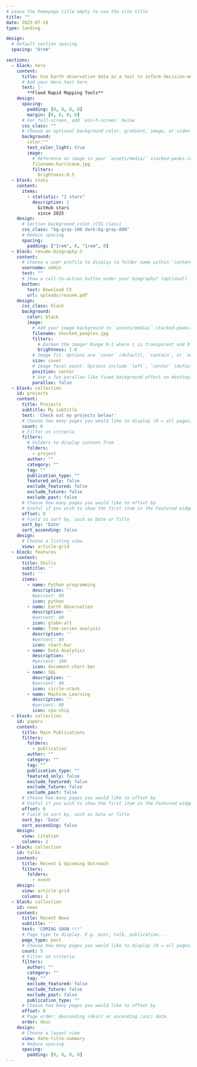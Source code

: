 ```yaml
---
# Leave the homepage title empty to use the site title
title: ""
date: 2025-07-18
type: landing

design:
  # Default section spacing
  spacing: "6rem"

sections:
  - block: hero
    content:
      title: Use Earth observation data as a tool to inform decision-making
      # Add your Hero text here
      text: |-
        **Flood Rapid Mapping Tools** 
    design:
      spacing:
        padding: [0, 0, 0, 0]
        margin: [0, 0, 0, 0]
      # For full-screen, add `min-h-screen` below
      css_class: ""
      # Choose an optional background color, gradient, image, or video
      background:
        color:""
        text_color_light: true
        image:
          # Reference an image in your `assets/media/` stacked-peaks.svg folder choked_peoples.jpg
          filename:hurricane.jpg
          filters:
            brightness:0.5
  - block: stats
    content:
      items:
        - statistic: "2 stars"
          description: |
            GitHub stars  
            since 2025
    design:
      # Section background color (CSS class)
      css_class: "bg-gray-100 dark:bg-gray-800"
      # Reduce spacing
      spacing:
        padding: ["1rem", 0, "1rem", 0]
  - block: resume-biography-3
    content:
      # Choose a user profile to display (a folder name within `content/authors/`)
      username: admin
      text: ""
      # Show a call-to-action button under your biography? (optional)
      button:
        text: Download CV
        url: uploads/resume.pdf
    design:
      css_class: black
      background:
        color: black
        image:
          # Add your image background to `assets/media/`.stacked-peaks.svg
          filename: shocked_peoples.jpg
          filters:
            # Darken the image? Range 0-1 where 1 is transparent and 0 is opaque
            brightness: 1.0
          # Image fit. Options are `cover` (default), `contain`, or `actual` size
          size: cover
          # Image focal point. Options include `left`, `center` (default), or `right`.
          position: center
          # Use a fun parallax-like fixed background effect on desktop? true/false
          parallax: false
  - block: collection
    id: projects
    content:
      title: Projects
      subtitle: My subtitle
      text: 'Check out my projects below!'
      # Choose how many pages you would like to display (0 = all pages)
      count: 0
      # Filter on criteria
      filters:
        # Folders to display content from
        folders:
          - project
        author: ""
        category: ""
        tag: ""
        publication_type: ""
        featured_only: false
        exclude_featured: false
        exclude_future: false
        exclude_past: false
      # Choose how many pages you would like to offset by
      # Useful if you wish to show the first item in the Featured widget
      offset: 0
      # Field to sort by, such as Date or Title
      sort_by: 'Date'
      sort_ascending: false
    design:
      # Choose a listing view
      view: article-grid
  - block: features
    content:
      title: Skills
      subtitle: ''
      text: ''
      items:
        - name: Python programming
          description: ''
          #percent: 80
          icon: python
        - name: Earth Observation
          description: ''
          #percent: 80
          icon: globe-alt
        - name: Time-series analysis
          description: ''
          #percent: 80
          icon: chart-bar 
        - name: Data Analytics
          description: ''
          #percent: 100
          icon: document-chart-bar
        - name: SQL
          description: ''
          #percent: 40
          icon: circle-stack
        - name: Machine Learning
          description: ''
          #percent: 80
          icon: cpu-chip
  - block: collection
    id: papers
    content:
      title: Main Publications
      filters:
        folders:
          - publication
        author: ""
        category: ""
        tag: ""
        publication_type: ""
        featured_only: false
        exclude_featured: false
        exclude_future: false
        exclude_past: false
      # Choose how many pages you would like to offset by
      # Useful if you wish to show the first item in the Featured widget
      offset: 0
      # Field to sort by, such as Date or Title
      sort_by: 'Date'
      sort_ascending: false
    design:
      view: citation
      columns: 2
  - block: collection
    id: talks
    content:
      title: Recent & Upcoming Outreach
      filters:
        folders:
          - event
    design:
      view: article-grid
      columns: 2
  - block: collection
    id: news
    content:
      title: Recent News
      subtitle: ''
      text: 'COMING SOON !!!'
      # Page type to display. E.g. post, talk, publication...
      page_type: post
      # Choose how many pages you would like to display (0 = all pages)
      count: 5
      # Filter on criteria
      filters:
        author: ""
        category: ""
        tag: ""
        exclude_featured: false
        exclude_future: false
        exclude_past: false
        publication_type: ""
      # Choose how many pages you would like to offset by
      offset: 0
      # Page order: descending (desc) or ascending (asc) date.
      order: desc
    design:
      # Choose a layout view
      view: date-title-summary
      # Reduce spacing
      spacing:
        padding: [0, 0, 0, 0]
---
```

